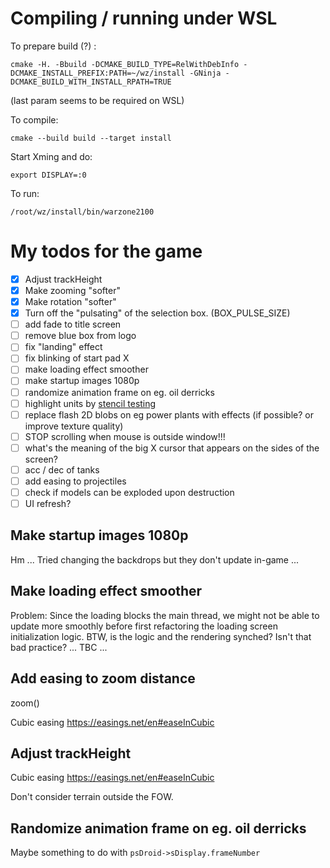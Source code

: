 Compiling / running under WSL
=====

To prepare build (?) :

    cmake -H. -Bbuild -DCMAKE_BUILD_TYPE=RelWithDebInfo -DCMAKE_INSTALL_PREFIX:PATH=~/wz/install -GNinja -DCMAKE_BUILD_WITH_INSTALL_RPATH=TRUE
(last param seems to be required on WSL)

To compile:

    cmake --build build --target install

Start Xming and do:

    export DISPLAY=:0

To run:

    /root/wz/install/bin/warzone2100

My todos for the game
=====================

* [x] Adjust trackHeight
* [x] Make zooming "softer"
* [x] Make rotation "softer"
* [x] Turn off the "pulsating" of the selection box. (BOX_PULSE_SIZE)
* [ ] add fade to title screen
* [ ] remove blue box from logo
* [ ] fix "landing" effect
* [ ] fix blinking of start pad X
* [ ] make loading effect smoother
* [ ] make startup images 1080p
* [ ] randomize animation frame on eg. oil derricks
* [ ] highlight units by [stencil testing](https://learnopengl.com/Advanced-OpenGL/Stencil-testing)
* [ ] replace flash 2D blobs on eg power plants with effects (if possible? or improve texture quality)
* [ ] STOP scrolling when mouse is outside window!!!
* [ ] what's the meaning of the big X cursor that appears on the sides of the screen?
* [ ] acc / dec of tanks
* [ ] add easing to projectiles
* [ ] check if models can be exploded upon destruction
* [ ] UI refresh?

Make startup images 1080p
-------------------------

Hm ... Tried changing the backdrops but they don't update in-game ...

Make loading effect smoother
----------------------------

Problem: Since the loading blocks the main thread, we might not be able to update more smoothly before first refactoring the loading screen initialization logic. BTW, is the logic and the rendering synched? Isn't that bad practice? ... TBC ...

Add easing to zoom distance
---------------------------

zoom()

Cubic easing https://easings.net/en#easeInCubic

Adjust trackHeight
------------------

Cubic easing https://easings.net/en#easeInCubic

Don't consider terrain outside the FOW.

Randomize animation frame on eg. oil derricks
---------------------------------------------

Maybe something to do with `psDroid->sDisplay.frameNumber`
